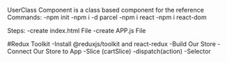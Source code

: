 UserClass Component is a class based component for the reference
Commands:
-npm init
-npm i -d parcel
-npm i react
-npm i react-dom

Steps:
-create index.html File
-create APP.js File

#Redux Toolkit
-Install @reduxjs/toolkit and react-redux
-Build Our Store
-Connect Our Store to App
-Slice (cartSlice)
-dispatch(action)
-Selector
